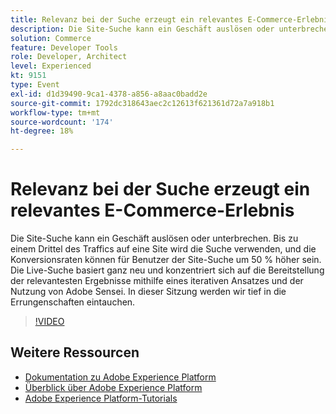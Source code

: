 ```yaml
---
title: Relevanz bei der Suche erzeugt ein relevantes E-Commerce-Erlebnis
description: Die Site-Suche kann ein Geschäft auslösen oder unterbrechen. Bis zu einem Drittel des Traffics auf eine Site wird die Suche verwenden, und die Konversionsraten können für Benutzer der Site-Suche um 50 % höher sein. Die Live-Suche basiert ganz neu und konzentriert sich auf die Bereitstellung der relevantesten Ergebnisse mithilfe eines iterativen Ansatzes und der Nutzung von Adobe Sensei. In dieser Sitzung werden wir tief in die Errungenschaften eintauchen.
solution: Commerce
feature: Developer Tools
role: Developer, Architect
level: Experienced
kt: 9151
type: Event
exl-id: d1d39490-9ca1-4378-a856-a8aac0badd2e
source-git-commit: 1792dc318643aec2c12613f621361d72a7a918b1
workflow-type: tm+mt
source-wordcount: '174'
ht-degree: 18%

---
```


# Relevanz bei der Suche erzeugt ein relevantes E-Commerce-Erlebnis

Die Site-Suche kann ein Geschäft auslösen oder unterbrechen. Bis zu einem Drittel des Traffics auf eine Site wird die Suche verwenden, und die Konversionsraten können für Benutzer der Site-Suche um 50 % höher sein. Die Live-Suche basiert ganz neu und konzentriert sich auf die Bereitstellung der relevantesten Ergebnisse mithilfe eines iterativen Ansatzes und der Nutzung von Adobe Sensei. In dieser Sitzung werden wir tief in die Errungenschaften eintauchen.

>[!VIDEO](https://video.tv.adobe.com/v/337579/?quality=12&learn=on&hidetitle=true)

## Weitere Ressourcen

- [Dokumentation zu Adobe Experience Platform](https://experienceleague.adobe.com/docs/experience-platform.html?lang=de)
- [Überblick über Adobe Experience Platform](https://experienceleague.adobe.com/docs/experience-platform/landing/home.html?lang=de)
- [Adobe Experience Platform-Tutorials](https://experienceleague.adobe.com/docs/platform-learn/tutorials/overview.html?lang=de)
